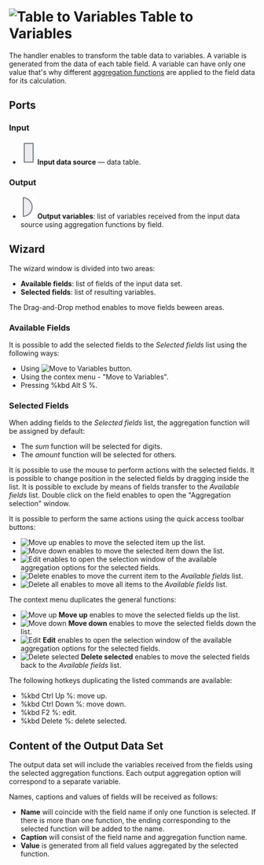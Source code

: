 # ![Table to Variables](../../images/icons/components/datatovariables_default.svg) Table to Variables

The handler enables to transform the table data to variables. A variable is generated from the data of each table field. A variable can have only one value that's why different [aggregation functions](../func/aggregation-functions.md) are applied to the field data for its calculation.

## Ports

### Input

* ![Input data source](../../images/icons/app/node/ports/inputs/table_inactive.svg) **Input data source** — data table.

### Output

* ![Output variables](../../images/icons/app/node/ports/outputs/variable_inactive.svg) **Output variables**: list of variables received from the input data source using aggregation functions by field.

## Wizard

The wizard window is divided into two areas:

* **Available fields**: list of fields of the input data set.
* **Selected fields**: list of resulting variables.

The Drag-and-Drop method enables to move fields beween areas.

### Available Fields

It is possible to add the selected fields to the *Selected fields* list using the following ways:

* Using ![Move to Variables](../../images/icons/dataset-operations/dsa-factor_default.svg) button.
* Using the contex menu - "Move to Variables".
* Pressing %kbd Alt S %.

### Selected Fields

When adding fields to the *Selected fields* list, the aggregation function will be assigned by default:

* The *sum* function will be selected for digits.
* The *amount* function will be selected for others.

It is possible to use the mouse to perform actions with the selected fields. It is possible to change position in the selected fields by dragging inside the list. It is possible to exclude by means of fields transfer to the *Available fields* list. Double click on the field enables to open the "Aggregation selection" window.

It is possible to perform the same actions using the quick access toolbar buttons:

* ![Move up](../../images/icons/toolbar-controls/moveup_default.svg) enables to move the selected item up the list.
* ![Move down](../../images/icons/toolbar-controls/movedown_default.svg) enables to move the selected item down the list.
* ![Edit](../../images/icons/toolbar-controls/edit_default.svg) enables to open the selection window of the available aggregation options for the selected fields.
* ![Delete](../../images/icons/toolbar-controls/delete_default.svg) enables to move the current item to the *Available fields* list.
* ![Delete all](../../images/icons/toolbar-controls/delete-all_default.svg) enables to move all items to the *Available fields* list.

The context menu duplicates the general functions:

* ![Move up](../../images/icons/toolbar-controls/moveup_default.svg) **Move up** enables to move the selected fields up the list.
* ![Move down](../../images/icons/toolbar-controls/movedown_default.svg) **Move down** enables to move the selected fields down the list.
* ![Edit](../../images/icons/toolbar-controls/edit_default.svg) **Edit** enables to open the selection window of the available aggregation options for the selected fields.
* ![Delete selected](../../images/icons/toolbar-controls/delete_default.svg) **Delete selected** enables to move the selected fields back to the *Available fields* list.

The following hotkeys duplicating the listed commands are available:

* %kbd Ctrl Up %: move up.
* %kbd Ctrl Down %: move down.
* %kbd F2 %: edit.
* %kbd Delete %: delete selected.

## Content of the Output Data Set

The output data set will include the variables received from the fields using the selected aggregation functions. Each output aggregation option will correspond to a separate variable.

Names, captions and values of fields will be received as follows:

* **Name** will coincide with the field name if only one function is selected. If there is more than one function, the ending corresponding to the selected function will be added to the name.
* **Caption** will consist of the field name and aggregation function name.
* **Value** is generated from all field values aggregated by the selected function.
